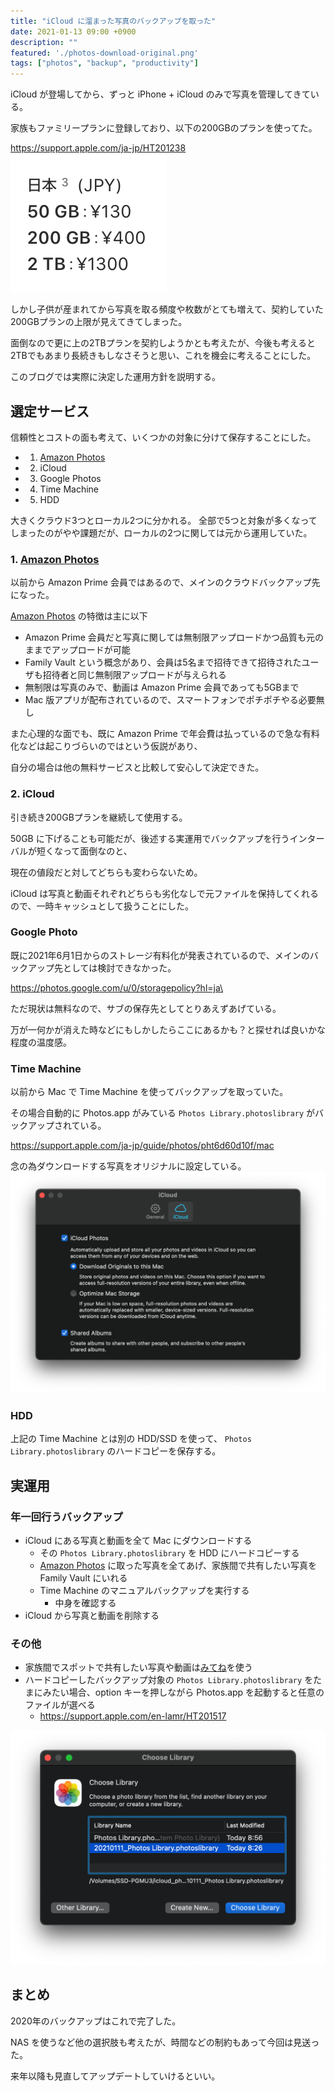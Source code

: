 ```yaml
---
title: "iCloud に溜まった写真のバックアップを取った"
date: 2021-01-13 09:00 +0900
description: ""
featured: './photos-download-original.png'
tags: ["photos", "backup", "productivity"]
---
```


iCloud が登場してから、ずっと iPhone + iCloud のみで写真を管理してきている。

家族もファミリープランに登録しており、以下の200GBのプランを使ってた。

https://support.apple.com/ja-jp/HT201238
![](icloud-storage-pricing.png)

しかし子供が産まれてから写真を取る頻度や枚数がとても増えて、契約していた200GBプランの上限が見えてきてしまった。

面倒なので更に上の2TBプランを契約しようかとも考えたが、今後も考えると2TBでもあまり長続きもしなさそうと思い、これを機会に考えることにした。

このブログでは実際に決定した運用方針を説明する。

## 選定サービス

信頼性とコストの面も考えて、いくつかの対象に分けて保存することにした。

- 1. [Amazon Photos](https://www.amazon.co.jp/b?ie=UTF8&node=5262648051)
- 2. iCloud
- 3. Google Photos
- 4. Time Machine
- 5. HDD

大きくクラウド3つとローカル2つに分かれる。
全部で5つと対象が多くなってしまったのがやや課題だが、ローカルの2つに関しては元から運用していた。

### 1. [Amazon Photos](https://www.amazon.co.jp/b?ie=UTF8&node=5262648051)

以前から Amazon Prime 会員ではあるので、メインのクラウドバックアップ先になった。

[Amazon Photos](https://www.amazon.co.jp/b?ie=UTF8&node=5262648051) の特徴は主に以下

- Amazon Prime 会員だと写真に関しては無制限アップロードかつ品質も元のままでアップロードが可能
- Family Vault という概念があり、会員は5名まで招待できて招待されたユーザも招待者と同じ無制限アップロードが与えられる
- 無制限は写真のみで、動画は Amazon Prime 会員であっても5GBまで
- Mac 版アプリが配布されているので、スマートフォンでポチポチやる必要無し

また心理的な面でも、既に Amazon Prime で年会費は払っているので急な有料化などは起こりづらいのではという仮説があり、

自分の場合は他の無料サービスと比較して安心して決定できた。

### 2. iCloud

引き続き200GBプランを継続して使用する。

50GB に下げることも可能だが、後述する実運用でバックアップを行うインターバルが短くなって面倒なのと、

現在の値段だと対してどちらも変わらないため。

iCloud は写真と動画それぞれどちらも劣化なしで元ファイルを保持してくれるので、一時キャッシュとして扱うことにした。

### Google Photo

既に2021年6月1日からのストレージ有料化が発表されているので、メインのバックアップ先としては検討できなかった。

https://photos.google.com/u/0/storagepolicy?hl=ja\

ただ現状は無料なので、サブの保存先としてとりあえずあげている。

万が一何かが消えた時などにもしかしたらここにあるかも？と探せれば良いかな程度の温度感。

### Time Machine

以前から Mac で Time Machine を使ってバックアップを取っていた。

その場合自動的に Photos.app がみている `Photos Library.photoslibrary` がバックアップされている。

https://support.apple.com/ja-jp/guide/photos/pht6d60d10f/mac

念の為ダウンロードする写真をオリジナルに設定している。
![](photos-download-original.png)

### HDD

上記の Time Machine とは別の HDD/SSD を使って、 `Photos Library.photoslibrary` のハードコピーを保存する。

## 実運用

### 年一回行うバックアップ

- iCloud にある写真と動画を全て Mac にダウンロードする
  - その `Photos Library.photoslibrary` を HDD にハードコピーする
  - [Amazon Photos](https://www.amazon.co.jp/b?ie=UTF8&node=5262648051) に取った写真を全てあげ、家族間で共有したい写真を Family Vault にいれる
  - Time Machine のマニュアルバックアップを実行する
    - 中身を確認する
- iCloud から写真と動画を削除する

### その他

- 家族間でスポットで共有したい写真や動画は[みてね](https://mitene.us)を使う
- ハードコピーしたバックアップ対象の `Photos Library.photoslibrary` をたまにみたい場合、option キーを押しながら Photos.app を起動すると任意のファイルが選べる
  - https://support.apple.com/en-lamr/HT201517

![](photos-choose-library.png)

## まとめ

2020年のバックアップはこれで完了した。

NAS を使うなど他の選択肢も考えたが、時間などの制約もあって今回は見送った。

来年以降も見直してアップデートしていけるといい。